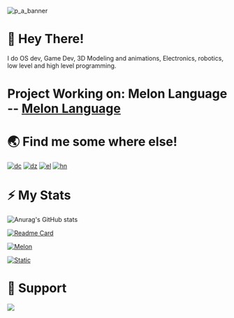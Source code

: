 ![p_a_banner](https://user-images.githubusercontent.com/69463173/144824795-aad0ceb7-3568-4c61-96ab-9f0bf68cfab8.png)

# 👋 Hey There!

I do OS dev, Game Dev, 3D Modeling and animations, Electronics, robotics, low level and high level programming.


Project Working on: Melon Language -- [Melon Language](https://github.com/pradosh-arduino/Melon-Language)
======

# 🌏 Find me some where else!
   [![dc](https://img.shields.io/static/v1?label=&message=Discord&color=white&logo=Discord&style=flat-square)](https://discord.gg/ztxMjnpHf9/)
   [![dz](https://img.shields.io/static/v1?label=&message=LinkedIn&color=blue&logo=LinkedIn&style=flat-square)](https://www.linkedin.com/in/pradosh-os-142a431b7/)
   [![el](https://img.shields.io/static/v1?label=&message=Twitch&color=blueviolet&logo=Twitch&style=flat-square)](https://www.twitch.tv/itspradoshgame)
   [![hn](https://img.shields.io/static/v1?label=&message=Youtube&color=red&logo=Youtube&style=flat-square)](https://www.youtube.com/channel/UCButp2Wmz1fHpoGdbbXyTlg)
   
# ⚡ My Stats
   ![Anurag's GitHub stats](https://github-readme-stats.vercel.app/api?username=pradosh-arduino&show_icons=true&theme=radical)
   
   [![Readme Card](https://github-readme-stats.vercel.app/api/pin/?username=pradosh-arduino&show_owner=true&repo=PradoshOS)](https://github.com/pradosh-arduino/PradoshOS)
   
   [![Melon](https://github-readme-stats.vercel.app/api/pin/?username=pradosh-arduino&show_owner=true&repo=Melon-Language)](https://github.com/pradosh-arduino/Melon-Language)
   
   [![Static](https://github-readme-stats.vercel.app/api/pin/?username=pradosh-arduino&show_owner=true&repo=StaticAI)](https://github.com/pradosh-arduino/StaticAI)
    
# 💖 Support
   <a href="https://www.buymeacoffee.com/pradoshArduino"><img src="https://img.buymeacoffee.com/button-api/?text=Buy me a     coffee&emoji=&slug=pradoshArduino&button_colour=FFDD00&font_colour=000000&font_family=Comic&outline_colour=000000&coffee_colour=ffffff"></a>
    
    
    
    
    

